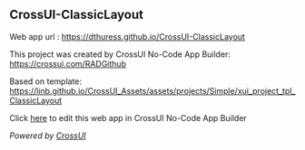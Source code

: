 ## CrossUI-ClassicLayout
Web app url : https://dthuress.github.io/CrossUI-ClassicLayout

This project was created by CrossUI No-Code App Builder: https://crossui.com/RADGithub

Based on template: https://linb.github.io/CrossUI_Assets/assets/projects/Simple/xui_project_tpl_ClassicLayout

Click [here](https://crossui.com/RADGithub/#!from=github&owner=dthuress&repo=CrossUI-ClassicLayout) to edit this web app in CrossUI No-Code App Builder

<i>Powered by [CrossUI](https://crossui.com)</i>
